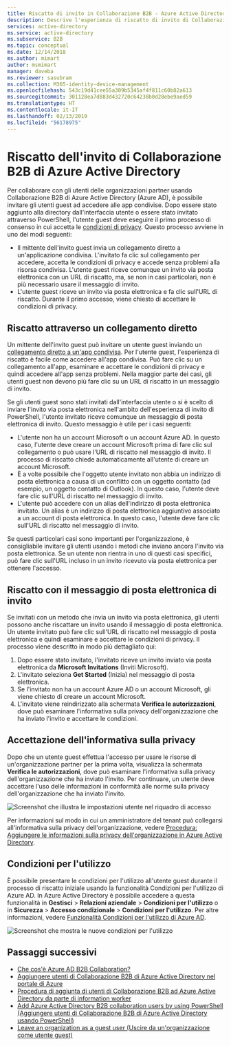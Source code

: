 ```yaml
---
title: Riscatto di invito in Collaborazione B2B - Azure Active Directory | Microsoft Docs
description: Descrive l'esperienza di riscatto di invito di Collaborazione B2B di Azure AD per gli utenti finali, inclusa l'accettazione delle condizioni di privacy.
services: active-directory
ms.service: active-directory
ms.subservice: B2B
ms.topic: conceptual
ms.date: 12/14/2018
ms.author: mimart
author: msmimart
manager: daveba
ms.reviewer: sasubram
ms.collection: M365-identity-device-management
ms.openlocfilehash: 543c19d41cee55a309b5345af4f811c60b82a613
ms.sourcegitcommit: 301128ea7d883d432720c64238b0d28ebe9aed59
ms.translationtype: HT
ms.contentlocale: it-IT
ms.lasthandoff: 02/13/2019
ms.locfileid: "56178975"
---
```

# <a name="azure-active-directory-b2b-collaboration-invitation-redemption"></a>Riscatto dell'invito di Collaborazione B2B di Azure Active Directory

Per collaborare con gli utenti delle organizzazioni partner usando Collaborazione B2B di Azure Active Directory (Azure AD), è possibile invitare gli utenti guest ad accedere alle app condivise. Dopo essere stato aggiunto alla directory dall'interfaccia utente o essere stato invitato attraverso PowerShell, l'utente guest deve eseguire il primo processo di consenso in cui accetta le [condizioni di privacy](#privacy-policy-agreement). Questo processo avviene in uno dei modi seguenti:

- Il mittente dell'invito guest invia un collegamento diretto a un'applicazione condivisa. L'invitato fa clic sul collegamento per accedere, accetta le condizioni di privacy e accede senza problemi alla risorsa condivisa. L'utente guest riceve comunque un invito via posta elettronica con un URL di riscatto, ma, se non in casi particolari, non è più necessario usare il messaggio di invito.  
- L'utente guest riceve un invito via posta elettronica e fa clic sull'URL di riscatto. Durante il primo accesso, viene chiesto di accettare le condizioni di privacy.

## <a name="redemption-through-a-direct-link"></a>Riscatto attraverso un collegamento diretto

Un mittente dell'invito guest può invitare un utente guest inviando un [collegamento diretto a un'app condivisa](../manage-apps/end-user-experiences.md#direct-sign-on-links). Per l'utente guest, l'esperienza di riscatto è facile come accedere all'app condivisa. Può fare clic su un collegamento all'app, esaminare e accettare le condizioni di privacy e quindi accedere all'app senza problemi. Nella maggior parte dei casi, gli utenti guest non devono più fare clic su un URL di riscatto in un messaggio di invito.

Se gli utenti guest sono stati invitati dall'interfaccia utente o si è scelto di inviare l'invito via posta elettronica nell'ambito dell'esperienza di invito di PowerShell, l'utente invitato riceve comunque un messaggio di posta elettronica di invito. Questo messaggio è utile per i casi seguenti:

- L'utente non ha un account Microsoft o un account Azure AD. In questo caso, l'utente deve creare un account Microsoft prima di fare clic sul collegamento o può usare l'URL di riscatto nel messaggio di invito. Il processo di riscatto chiede automaticamente all'utente di creare un account Microsoft.
- È a volte possibile che l'oggetto utente invitato non abbia un indirizzo di posta elettronica a causa di un conflitto con un oggetto contatto (ad esempio, un oggetto contatto di Outlook). In questo caso, l'utente deve fare clic sull'URL di riscatto nel messaggio di invito.
- L'utente può accedere con un alias dell'indirizzo di posta elettronica invitato. Un alias è un indirizzo di posta elettronica aggiuntivo associato a un account di posta elettronica. In questo caso, l'utente deve fare clic sull'URL di riscatto nel messaggio di invito.

Se questi particolari casi sono importanti per l'organizzazione, è consigliabile invitare gli utenti usando i metodi che inviano ancora l'invito via posta elettronica. Se un utente non rientra in uno di questi casi specifici, può fare clic sull'URL incluso in un invito ricevuto via posta elettronica per ottenere l'accesso.

## <a name="redemption-through-the-invitation-email"></a>Riscatto con il messaggio di posta elettronica di invito

Se invitati con un metodo che invia un invito via posta elettronica, gli utenti possono anche riscattare un invito usando il messaggio di posta elettronica. Un utente invitato può fare clic sull'URL di riscatto nel messaggio di posta elettronica e quindi esaminare e accettare le condizioni di privacy. Il processo viene descritto in modo più dettagliato qui:

1.  Dopo essere stato invitato, l'invitato riceve un invito inviato via posta elettronica da **Microsoft Invitations** (Inviti Microsoft).
2.  L'invitato seleziona **Get Started** (Inizia) nel messaggio di posta elettronica.
3.  Se l'invitato non ha un account Azure AD o un account Microsoft, gli viene chiesto di creare un account Microsoft.
4.  L'invitato viene reindirizzato alla schermata **Verifica le autorizzazioni**, dove può esaminare l'informativa sulla privacy dell'organizzazione che ha inviato l'invito e accettare le condizioni.

## <a name="privacy-policy-agreement"></a>Accettazione dell'informativa sulla privacy

Dopo che un utente guest effettua l'accesso per usare le risorse di un'organizzazione partner per la prima volta, visualizza la schermata **Verifica le autorizzazioni**, dove può esaminare l'informativa sulla privacy dell'organizzazione che ha inviato l'invito. Per continuare, un utente deve accettare l'uso delle informazioni in conformità alle norme sulla privacy dell'organizzazione che ha inviato l'invito.

![Screenshot che illustra le impostazioni utente nel riquadro di accesso](media/redemption-experience/ConsentScreen.png) 

Per informazioni sul modo in cui un amministratore del tenant può collegarsi all'informativa sulla privacy dell'organizzazione, vedere [Procedura: Aggiungere le informazioni sulla privacy dell'organizzazione in Azure Active Directory](https://aka.ms/adprivacystatement).

## <a name="terms-of-use"></a>Condizioni per l'utilizzo

È possibile presentare le condizioni per l'utilizzo all'utente guest durante il processo di riscatto iniziale usando la funzionalità Condizioni per l'utilizzo di Azure AD. In Azure Active Directory è possibile accedere a questa funzionalità in **Gestisci** > **Relazioni aziendale** > **Condizioni per l'utilizzo** o in **Sicurezza** > **Accesso condizionale** > **Condizioni per l'utilizzo**. Per altre informazioni, vedere [Funzionalità Condizioni per l'utilizzo di Azure AD](../governance/active-directory-tou.md).

![Screenshot che mostra le nuove condizioni per l'utilizzo](media/redemption-experience/organizational-relationships-terms-of-use.png) 

## <a name="next-steps"></a>Passaggi successivi

- [Che cos'è Azure AD B2B Collaboration?](what-is-b2b.md)
- [Aggiungere utenti di Collaborazione B2B di Azure Active Directory nel portale di Azure](add-users-administrator.md)
- [Procedura di aggiunta di utenti di Collaborazione B2B ad Azure Active Directory da parte di information worker](add-users-information-worker.md)
- [Add Azure Active Directory B2B collaboration users by using PowerShell (Aggiungere utenti di Collaborazione B2B di Azure Active Directory usando PowerShell)](customize-invitation-api.md#powershell)
- [Leave an organization as a guest user (Uscire da un'organizzazione come utente guest)](leave-the-organization.md)
